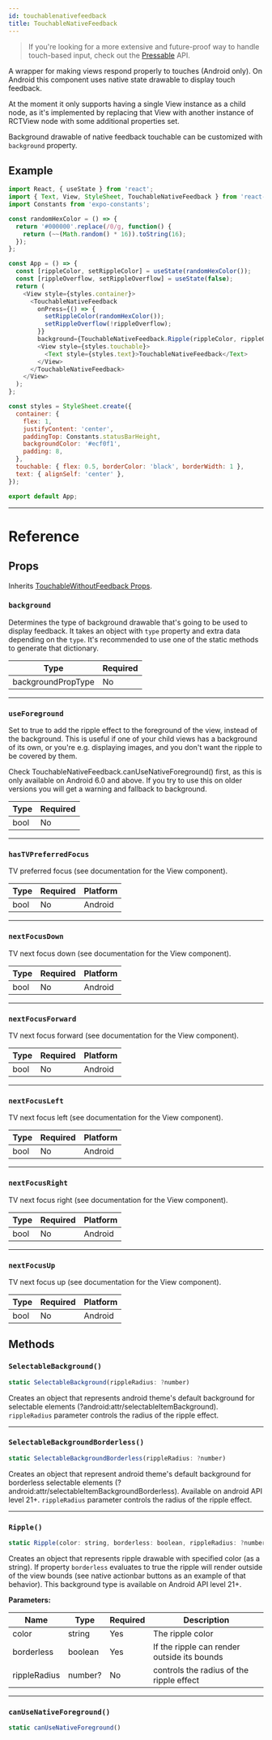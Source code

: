 ```yaml
---
id: touchablenativefeedback
title: TouchableNativeFeedback
---
```


> If you're looking for a more extensive and future-proof way to handle touch-based input, check out the [Pressable](pressable.md) API.

A wrapper for making views respond properly to touches (Android only). On Android this component uses native state drawable to display touch feedback.

At the moment it only supports having a single View instance as a child node, as it's implemented by replacing that View with another instance of RCTView node with some additional properties set.

Background drawable of native feedback touchable can be customized with `background` property.

## Example

```js
import React, { useState } from 'react';
import { Text, View, StyleSheet, TouchableNativeFeedback } from 'react-native';
import Constants from 'expo-constants';

const randomHexColor = () => {
  return '#000000'.replace(/0/g, function() {
    return (~~(Math.random() * 16)).toString(16);
  });
};

const App = () => {
  const [rippleColor, setRippleColor] = useState(randomHexColor());
  const [rippleOverflow, setRippleOverflow] = useState(false);
  return (
    <View style={styles.container}>
      <TouchableNativeFeedback
        onPress={() => {
          setRippleColor(randomHexColor());
          setRippleOverflow(!rippleOverflow);
        }}
        background={TouchableNativeFeedback.Ripple(rippleColor, rippleOverflow)}>
        <View style={styles.touchable}>
          <Text style={styles.text}>TouchableNativeFeedback</Text>
        </View>
      </TouchableNativeFeedback>
    </View>
  );
};

const styles = StyleSheet.create({
  container: {
    flex: 1,
    justifyContent: 'center',
    paddingTop: Constants.statusBarHeight,
    backgroundColor: '#ecf0f1',
    padding: 8,
  },
  touchable: { flex: 0.5, borderColor: 'black', borderWidth: 1 },
  text: { alignSelf: 'center' },
});

export default App;
```

---

# Reference

## Props

Inherits [TouchableWithoutFeedback Props](touchablewithoutfeedback.md#props).

### `background`

Determines the type of background drawable that's going to be used to display feedback. It takes an object with `type` property and extra data depending on the `type`. It's recommended to use one of the static methods to generate that dictionary.

| Type               | Required |
| ------------------ | -------- |
| backgroundPropType | No       |

---

### `useForeground`

Set to true to add the ripple effect to the foreground of the view, instead of the background. This is useful if one of your child views has a background of its own, or you're e.g. displaying images, and you don't want the ripple to be covered by them.

Check TouchableNativeFeedback.canUseNativeForeground() first, as this is only available on Android 6.0 and above. If you try to use this on older versions you will get a warning and fallback to background.

| Type | Required |
| ---- | -------- |
| bool | No       |

---

### `hasTVPreferredFocus`

TV preferred focus (see documentation for the View component).

| Type | Required | Platform |
| ---- | -------- | -------- |
| bool | No       | Android  |

---

### `nextFocusDown`

TV next focus down (see documentation for the View component).

| Type | Required | Platform |
| ---- | -------- | -------- |
| bool | No       | Android  |

---

### `nextFocusForward`

TV next focus forward (see documentation for the View component).

| Type | Required | Platform |
| ---- | -------- | -------- |
| bool | No       | Android  |

---

### `nextFocusLeft`

TV next focus left (see documentation for the View component).

| Type | Required | Platform |
| ---- | -------- | -------- |
| bool | No       | Android  |

---

### `nextFocusRight`

TV next focus right (see documentation for the View component).

| Type | Required | Platform |
| ---- | -------- | -------- |
| bool | No       | Android  |

---

### `nextFocusUp`

TV next focus up (see documentation for the View component).

| Type | Required | Platform |
| ---- | -------- | -------- |
| bool | No       | Android  |

## Methods

### `SelectableBackground()`

```js
static SelectableBackground(rippleRadius: ?number)
```

Creates an object that represents android theme's default background for selectable elements (?android:attr/selectableItemBackground). `rippleRadius` parameter controls the radius of the ripple effect.

---

### `SelectableBackgroundBorderless()`

```js
static SelectableBackgroundBorderless(rippleRadius: ?number)
```

Creates an object that represent android theme's default background for borderless selectable elements (?android:attr/selectableItemBackgroundBorderless). Available on android API level 21+. `rippleRadius` parameter controls the radius of the ripple effect.

---

### `Ripple()`

```js
static Ripple(color: string, borderless: boolean, rippleRadius: ?number)
```

Creates an object that represents ripple drawable with specified color (as a string). If property `borderless` evaluates to true the ripple will render outside of the view bounds (see native actionbar buttons as an example of that behavior). This background type is available on Android API level 21+.

**Parameters:**

| Name         | Type    | Required | Description                                 |
| ------------ | ------- | -------- | ------------------------------------------- |
| color        | string  | Yes      | The ripple color                            |
| borderless   | boolean | Yes      | If the ripple can render outside its bounds |
| rippleRadius | number? | No       | controls the radius of the ripple effect    |

---

### `canUseNativeForeground()`

```js
static canUseNativeForeground()
```
